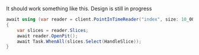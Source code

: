 It should work something like this. Design is still in progress

```c#
await using (var reader = client.PointInTimeReader("index", size: 10_000, slices: 4))
{
    var slices = reader.Slices;
    await reader.OpenPit();
    await Task.WhenAll(slices.Select(HandleSlice));
}
```
